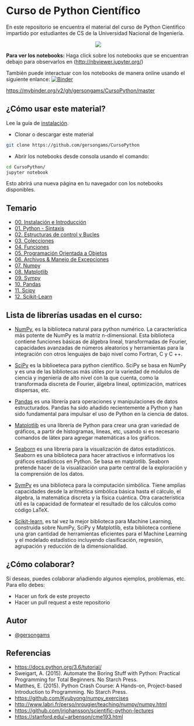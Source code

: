 # Curso de Python Científico

En este repositorio se encuentra el material del curso de Python Cientifico impartido por estudiantes de CS de la Universidad Nacional de Ingeniería.

<p align="center">
<img src="https://www.sololearn.com/Icons/Courses/1073.png">
</p>


__Para ver los notebooks:__ Haga click sobre los notebooks que se encuentran debajo para observarlos en (http://nbviewer.jupyter.org/)

También puede interactuar con los notebooks de manera online usando el siguiente enlance: [![Binder](https://mybinder.org/badge.svg)](https://mybinder.org/v2/gh/gersongams/CursoPython/master)

https://mybinder.org/v2/gh/gersongams/CursoPython/master

## ¿Cómo usar este material?

Lee la guía de [instalación](http://nbviewer.jupyter.org/github/Gerson231294/CursoPython/blob/master/Notebooks/0.%20Instalaci%C3%B3n%20e%20Introducci%C3%B3n.ipynb).

* Clonar o descargar este material
```bash
git clone https://github.com/gersongams/CursoPython
```
* Abrir los notebooks desde consola usando el comando: 
```bash
cd CursoPython/
jupyter notebook
```
Esto abrirá una nueva página en tu navegador con los notebooks disponibles.

## Temario
* [00. Instalación e Introducción](http://nbviewer.jupyter.org/github/Gerson231294/CursoPython/blob/master/Notebooks/0.%20Instalaci%C3%B3n%20e%20Introducci%C3%B3n.ipynb)
* [01. Python - Sintaxis](http://nbviewer.jupyter.org/github/Gerson231294/CursoPython/blob/master/Notebooks/1.%20Python%20-%20Sintaxis.ipynb)
* [02. Estructuras de control y Bucles](http://nbviewer.jupyter.org/github/Gerson231294/CursoPython/blob/master/Notebooks/2.%20Contro%20de%20Flujo%20y%20Bucles.ipynb)
* [03. Colecciones](http://nbviewer.jupyter.org/github/Gerson231294/CursoPython/blob/master/Notebooks/3.%20Colecciones%20en%20Python.ipynb)
* [04. Funciones](http://nbviewer.jupyter.org/github/Gerson231294/CursoPython/blob/master/Notebooks/4.%20Funciones.ipynb)
* [05. Programación Orientada a Objetos](http://nbviewer.jupyter.org/github/Gerson231294/CursoPython/blob/master/Notebooks/5.%20Programacion%20orientada%20a%20objetos.ipynb)
* [06. Archivos & Manejo de Excepciones](http://nbviewer.jupyter.org/github/Gerson231294/CursoPython/blob/master/Notebooks/6.%20Archivos%2C%20Manejo%20de%20Errores%20%26%20Excepciones.ipynb)
* [07. Numpy](http://nbviewer.jupyter.org/github/Gerson231294/CursoPython/blob/master/Notebooks/7.%20Numpy%20-%20Introducci%C3%B3n.ipynb)
* [08. Matplotlib](http://nbviewer.jupyter.org/github/Gerson231294/CursoPython/blob/master/Notebooks/8.%20Matplotlib.ipynb)
* [09. Sympy](http://nbviewer.jupyter.org/github/Gerson231294/CursoPython/blob/master/Notebooks/9.%20Sympy.ipynb)
* [10. Pandas](http://nbviewer.jupyter.org/github/Gerson231294/CursoPython/blob/master/Notebooks/10.%20Pandas.ipynb)
* [11. Scipy](http://nbviewer.jupyter.org/github/Gerson231294/CursoPython/blob/master/Notebooks/11.%20Scipy.ipynb)
* [12. Scikit-Learn](http://nbviewer.jupyter.org/github/Gerson231294/CursoPython/blob/master/Notebooks/12.%20Scikit-Learn.ipynb)

## Lista de librerías usadas en el curso:

* [NumPy](http://www.numpy.org/), es la biblioteca natural para  python numérico. La característica más potente de NumPy es la  matriz n-dimensional. Esta biblioteca  contiene funciones básicas de álgebra lineal, transformadas de Fourier, capacidades avanzadas de números aleatorios y herramientas para la integración con otros lenguajes de bajo nivel como Fortran, C y C ++.

* [SciPy](https://www.scipy.org/) es la biblioeteca para python científico. SciPy se basa en NumPy y es una de las bibliotecas más útiles por la variedad de módulos de ciencia y ingeniería de alto nivel con la que cuenta, como la transformada discreta de Fourier,  álgebra lineal, optimización,  matrices dispersas, etc.

* [Pandas](http://pandas.pydata.org/) es una librería  para operaciones y manipulaciones de datos estructurados. Pandas ha sido añadido  recientemente a Python y han sido fundamental para impulsar el uso de Python en la ciencia de datos.

* [Matplotlib](http://matplotlib.org/) es una librería de Python  para  crear una gran variedad de gráficos, a partir de histogramas, lineas, etc, usando si es necesario  comandos de látex para agregar matemáticas a los gráficos.

* [Seaborn](https://seaborn.pydata.org/) es una libreria para la visualización de datos estadísticos. Seaborn es una biblioteca para hacer atractivos e informativos los gráficos estadísticos en Python. Se basa en matplotlib. Seaborn pretende hacer de la visualización una parte central de la exploración y la comprensión de los datos.

* [SymPy](https://simpy.readthedocs.io/en/latest/) es una biblioteca  para la computación simbólica. Tiene amplias capacidades desde la aritmética simbólica básica hasta el cálculo, el álgebra, la matemática discreta y la física cuántica. Otra característica útil es la capacidad de formatear el resultado de los cálculos como código LaTeX.

* [Scikit-learn](http://scikit-learn.org/stable/), es tal vez la mejor biblioteca para Machine Learning, construida sobre NumPy, SciPy y Matplotlib, esta biblioteca contiene una gran cantidad de herramientas eficientes para el Machine Learning y el modelado estadístico incluyendo clasificación, regresión, agrupación y reducción de la dimensionalidad.

## ¿Cómo colaborar?
Si deseas, puedes colaborar añadiendo algunos ejemplos, problemas, etc. Para ello debes:

* Hacer un fork de este proyecto
* Hacer un pull request a este repositorio

## Autor
* [@gersongams](https://github.com/gersongams)

## Referencias
- https://docs.python.org/3.6/tutorial/
- Sweigart, A. (2015). Automate the Boring Stuff with Python: Practical Programming for Total Beginners. No Starch Press.
- Matthes, E. (2015). Python Crash Course: A Hands-on, Project-based Introduction to Programming. No Starch Press.
- https://github.com/Kyubyong/numpy_exercises
- http://www.labri.fr/perso/nrougier/teaching/numpy/numpy.html
- https://github.com/jrjohansson/scientific-python-lectures
- https://stanford.edu/~arbenson/cme193.html